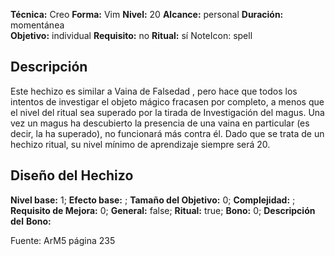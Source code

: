 
**Técnica:** Creo
**Forma:** Vim
**Nivel:** 20
**Alcance:** personal 
**Duración:** momentánea  
**Objetivo:** individual
**Requisito:** no
**Ritual:** sí
NoteIcon: spell




## Descripción 
<p>Este hechizo es similar a Vaina de Falsedad , pero hace que todos los intentos de investigar el objeto mágico fracasen por completo, a menos que el nivel del ritual sea superado por la tirada de Investigación del magus. Una vez un magus ha descubierto la presencia de una vaina en particular (es decir, la ha superado), no funcionará más contra él. Dado que se trata de un hechizo ritual, su nivel mínimo de aprendizaje siempre será 20.</p>

## Diseño del Hechizo 

**Nivel base:** 1; **Efecto base:** ;  **Tamaño del **Objetivo:**** 0; **Complejidad:** ; **Requisito de Mejora:** 0; **General:** false; **Ritual:** true; **Bono:** 0; **Descripción del** **Bono:** 

Fuente: ArM5 página 235